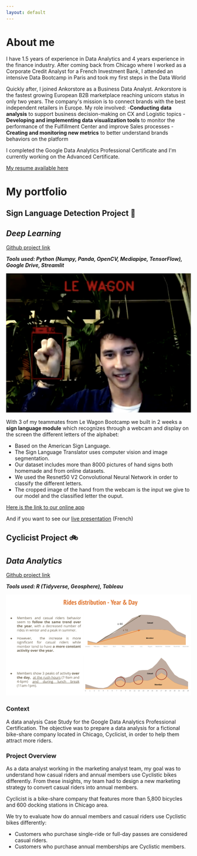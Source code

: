 ```yaml
---
layout: default
---
```


# About me

I have 1.5 years of experience in Data Analytics and 4 years experience in the finance industry. After coming back from Chicago where I worked as a Corporate Credit Analyst for a French Investment Bank, I attended an intensive Data Bootcamp in Paris and took my first steps in the Data World

Quickly after, I joined  Ankorstore as a Business Data Analyst. Ankorstore is the fastest growing European B2B marketplace reaching unicorn status in only two years. The company's mission is to connect brands with the best independent retailers in Europe. 
My role involved:
-**Conducting data analysis** to support business decision-making on CX and Logistic topics 
-**Developing and implementing data visualization tools** to monitor the performance of the Fulfillment Center and improve Sales processes 
-**Creating and monitoring new metrics** to better understand brands behaviors on the platform

I completed the Google Data Analytics Professional Certificate and I'm currently working on the Advanced Certificate.

[My resume available here](https://drive.google.com/file/d/1FSssg7I-3M8xb7kFZ9PGRMuxTtKpH7D2/view?usp=sharing)

# My portfolio

## Sign Language Detection Project 🖖
## _Deep Learning_
[Github project link](https://github.com/glauret/Sign_language_detection)

**_Tools used: Python (Numpy, Panda, OpenCV, Mediapipe, TensorFlow), Google Drive, Streamlit_**

<img src="assets/img/Image_2.png?raw=true"/>

With 3 of my teammates from Le Wagon Bootcamp we built in 2 weeks a **sign language module** which recognizes through a webcam and display on the screen the different letters of the alphabet:
- Based on the American Sign Language.
- The Sign Language Translator uses computer vision and image segmentation.
- Our dataset includes more than 8000 pictures of hand signs both homemade and from online datasets.
- We used the Resnet50 V2 Convolutional Neural Network in order to classify the different letters.
- The cropped image of the hand from the webcam is the input we give to our model and the classified letter the ouput.

[Here is the link to our online app](https://share.streamlit.io/glauret/sld)

And if you want to see our [live presentation](https://www.youtube.com/embed/iL4D2hWe05o?start=2905&end=3432) (French)

## Cyclicist Project 🚲
## _Data Analytics_
[Github project link](https://github.com/glauret/project_cyclistic)

**_Tools used: R (Tidyverse, Geosphere), Tableau_**

<img src="assets/img/project_cyclicist.png?raw=true"/>

### Context
A data analysis Case Study for the Google Data Analytics Professional Certification. The objective was to prepare a data analysis for a fictional bike-share company located in Chicago, Cyclicist, in order to help them attract more riders.

### Project Overview
As a data analyst working in the marketing analyst team, my goal was to understand how casual riders and annual members use Cyclistic bikes differently. From these insights, my team had to design a new marketing strategy to convert casual riders into annual members.

Cyclicist is a bike-share company that features more than 5,800 bicycles and 600 docking stations in Chicago area.

We try to evaluate how do annual members and casual riders use Cyclistic bikes differently:
- Customers who purchase single-ride or full-day passes are considered casual riders.
- Customers who purchase annual memberships are Cyclistic members.

